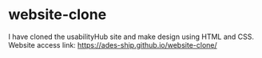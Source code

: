 # website-clone
I have cloned the usabilityHub site and make design using HTML and CSS.
Website access link: https://ades-ship.github.io/website-clone/

